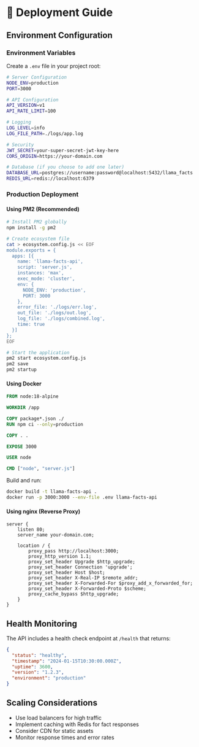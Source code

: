 # 🚀 Deployment Guide

## Environment Configuration

### Environment Variables

Create a `.env` file in your project root:

```bash
# Server Configuration
NODE_ENV=production
PORT=3000

# API Configuration
API_VERSION=v1
API_RATE_LIMIT=100

# Logging
LOG_LEVEL=info
LOG_FILE_PATH=./logs/app.log

# Security
JWT_SECRET=your-super-secret-jwt-key-here
CORS_ORIGIN=https://your-domain.com

# Database (if you choose to add one later)
DATABASE_URL=postgres://username:password@localhost:5432/llama_facts
REDIS_URL=redis://localhost:6379
```

### Production Deployment

#### Using PM2 (Recommended)

```bash
# Install PM2 globally
npm install -g pm2

# Create ecosystem file
cat > ecosystem.config.js << EOF
module.exports = {
  apps: [{
    name: 'llama-facts-api',
    script: 'server.js',
    instances: 'max',
    exec_mode: 'cluster',
    env: {
      NODE_ENV: 'production',
      PORT: 3000
    },
    error_file: './logs/err.log',
    out_file: './logs/out.log',
    log_file: './logs/combined.log',
    time: true
  }]
};
EOF

# Start the application
pm2 start ecosystem.config.js
pm2 save
pm2 startup
```

#### Using Docker

```dockerfile
FROM node:18-alpine

WORKDIR /app

COPY package*.json ./
RUN npm ci --only=production

COPY . .

EXPOSE 3000

USER node

CMD ["node", "server.js"]
```

Build and run:
```bash
docker build -t llama-facts-api .
docker run -p 3000:3000 --env-file .env llama-facts-api
```

#### Using nginx (Reverse Proxy)

```nginx
server {
    listen 80;
    server_name your-domain.com;

    location / {
        proxy_pass http://localhost:3000;
        proxy_http_version 1.1;
        proxy_set_header Upgrade $http_upgrade;
        proxy_set_header Connection 'upgrade';
        proxy_set_header Host $host;
        proxy_set_header X-Real-IP $remote_addr;
        proxy_set_header X-Forwarded-For $proxy_add_x_forwarded_for;
        proxy_set_header X-Forwarded-Proto $scheme;
        proxy_cache_bypass $http_upgrade;
    }
}
```

## Health Monitoring

The API includes a health check endpoint at `/health` that returns:

```json
{
  "status": "healthy",
  "timestamp": "2024-01-15T10:30:00.000Z",
  "uptime": 3600,
  "version": "1.2.3",
  "environment": "production"
}
```

## Scaling Considerations

- Use load balancers for high traffic
- Implement caching with Redis for fact responses
- Consider CDN for static assets
- Monitor response times and error rates
